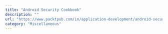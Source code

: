 ```yaml
---
title: "Android Security Cookbook"
description: ""
url: "https://www.packtpub.com/in/application-development/android-security-cookbook"
category: "Miscellaneous"
---
```

